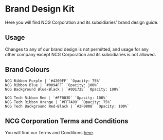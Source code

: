 # Brand Design Kit
Here you will find NCG Corporation and its subsidiaries' brand design guide.


## Usage
Changes to any of our brand design is not permitted, and usage for any other company except NCG Corporation and its subsidiaries is not allowed.


## Brand Colours

```
NCG Ribbon Purple | `#4200FF` `Opacity: 75%`
NCG Ribbon Blue | `#0094FF` `Opacity: 100%`
NCG Background Blue-Black | `#0D1725` `Opacity: 100%`

NCG Tech Ribbon Red | `#FF003D` `Opacity: 100%`
NCG Tech Ribbon Orange | `#FF7A00` `Opacity: 75%`
NCG Tech Background Red-Black | `#2F0808` `Opacity: 100%`
```


## NCG Corporation Terms and Conditions
You will find our Terms and Conditions [here](https://docs.google.com/document/d/1zUd6P-4RawDKGqOlnEnCTxN6H1znZqDJKid8mDpfnY8/edit?usp=sharing).
